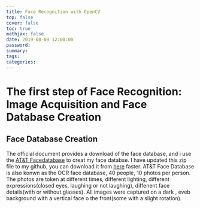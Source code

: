 ```yaml
---
title: Face Recognition with OpenCV
top: false
cover: false
toc: true
mathjax: false
date: 2019-08-09 12:00:00
password:
summary:
tags:
categories:
---
```


# The first step of Face Recognition: Image Acquisition and Face Database Creation

## Face Database Creation
The official document provides a download of the face database, and i use the [AT&T Facedatabase](http://www.cl.cam.ac.uk/research/dtg/attarchive/facedatabase.html) to creat my face databse. I have updated this zip file to my github, you can download it from [here](att_faces.zip) faster.
AT&T Face Database is also konwn as the OCR face database, 40 people, 10 photos per person. The photos are token at different times, different lighting, different expressions(closed eyes, laughing or not laughing), diffenent face details(with or without glasses). All images were captured on a dark , eveb background with a vertical face o the front(some with a slight rotation).

